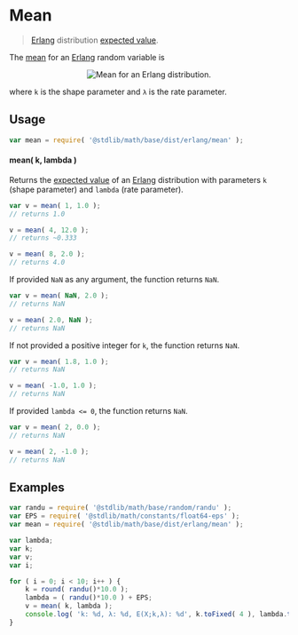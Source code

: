 # Mean

> [Erlang][erlang-distribution] distribution [expected value][expected-value].

<!-- Section to include introductory text. Make sure to keep an empty line after the intro `section` element and another before the `/section` close. -->

<section class="intro">

The [mean][expected-value] for an [Erlang][erlang-distribution] random variable is

<!-- <equation class="equation" label="eq:erlang_mean" align="center" raw="\mathbb{E} \left[ X \right] = \frac{k}{\lambda}" alt="Mean for an Erlang distribution."> -->

<div class="equation" align="center" data-raw-text="\mathbb{E} \left[ X \right] = \frac{k}{\lambda}" data-equation="eq:erlang_mean">
    <img src="https://cdn.rawgit.com/stdlib-js/stdlib/15a1a60070db1b591d75f6b110e0e8387e550637/lib/node_modules/@stdlib/math/base/dist/erlang/mean/docs/img/equation_erlang_mean.svg" alt="Mean for an Erlang distribution.">
    <br>
</div>

<!-- </equation> -->

where `k` is the shape parameter and `λ` is the rate parameter.

</section>

<!-- /.intro -->

<!-- Package usage documentation. -->

<section class="usage">

## Usage

```javascript
var mean = require( '@stdlib/math/base/dist/erlang/mean' );
```

#### mean( k, lambda )

Returns the [expected value][expected-value] of an [Erlang][erlang-distribution] distribution with parameters `k` (shape parameter) and `lambda` (rate parameter).

```javascript
var v = mean( 1, 1.0 );
// returns 1.0

v = mean( 4, 12.0 );
// returns ~0.333

v = mean( 8, 2.0 );
// returns 4.0
```

If provided `NaN` as any argument, the function returns `NaN`.

```javascript
var v = mean( NaN, 2.0 );
// returns NaN

v = mean( 2.0, NaN );
// returns NaN
```

If not provided a positive integer for `k`, the function returns `NaN`.

```javascript
var v = mean( 1.8, 1.0 );
// returns NaN

v = mean( -1.0, 1.0 );
// returns NaN
```

If provided `lambda <= 0`, the function returns `NaN`.

```javascript
var v = mean( 2, 0.0 );
// returns NaN

v = mean( 2, -1.0 );
// returns NaN
```

</section>

<!-- /.usage -->

<!-- Package usage notes. Make sure to keep an empty line after the `section` element and another before the `/section` close. -->

<section class="notes">

</section>

<!-- /.notes -->

<!-- Package usage examples. -->

<section class="examples">

## Examples

```javascript
var randu = require( '@stdlib/math/base/random/randu' );
var EPS = require( '@stdlib/math/constants/float64-eps' );
var mean = require( '@stdlib/math/base/dist/erlang/mean' );

var lambda;
var k;
var v;
var i;

for ( i = 0; i < 10; i++ ) {
    k = round( randu()*10.0 );
    lambda = ( randu()*10.0 ) + EPS;
    v = mean( k, lambda );
    console.log( 'k: %d, λ: %d, E(X;k,λ): %d', k.toFixed( 4 ), lambda.toFixed( 4 ), v.toFixed( 4 ) );
}
```

</section>

<!-- /.examples -->

<!-- Section to include cited references. If references are included, add a horizontal rule *before* the section. Make sure to keep an empty line after the `section` element and another before the `/section` close. -->

<section class="references">

</section>

<!-- /.references -->

<!-- Section for all links. Make sure to keep an empty line after the `section` element and another before the `/section` close. -->

<section class="links">

[erlang-distribution]: https://en.wikipedia.org/wiki/Erlang_distribution

[expected-value]: https://en.wikipedia.org/wiki/Expected_value

</section>

<!-- /.links -->
